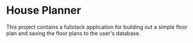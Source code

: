# House Planner

This project contains a fullstack application for building out a simple floor plan and saving the floor plans to the user's database.
